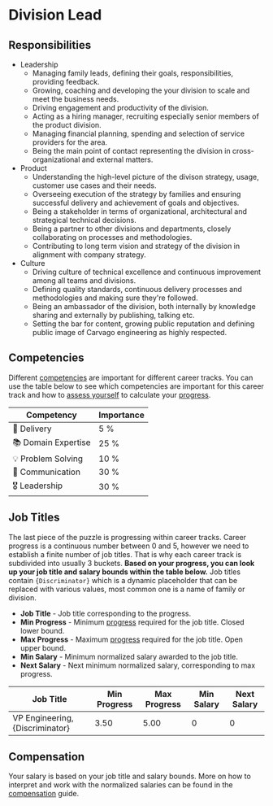 # Division Lead

## Responsibilities

- Leadership
  - Managing family leads, defining their goals, responsibilities, providing feedback.
  - Growing, coaching and developing the your division to scale and meet the business needs.
  - Driving engagement and productivity of the division.
  - Acting as a hiring manager, recruiting especially senior members of the product division.
  - Managing financial planning, spending and selection of service providers for the area.
  - Being the main point of contact representing the division in cross-organizational and external matters.
- Product
  - Understanding the high-level picture of the divison strategy, usage, customer use cases and their needs.
  - Overseeing execution of the strategy by families and ensuring successful delivery and achievement of goals and objectives.
  - Being a stakeholder in terms of organizational, architectural and strategical technical decisions.
  - Being a partner to other divisions and departments, closely collaborating on processes and methodologies.
  - Contributing to long term vision and strategy of the division in alignment with company strategy.
- Culture
  - Driving culture of technical excellence and continuous improvement among all teams and divisions.
  - Defining quality standards, continuous delivery processes and methodologies and making sure they're followed.
  - Being an ambassador of the division, both internally by knowledge sharing and externally by publishing, talking etc.
  - Setting the bar for content, growing public reputation and defining public image of Carvago engineering as highly respected.

## Competencies

Different [competencies](../competencies.md) are important for different career tracks. You can use the table below to see which competencies are important for this career track and how to [assess yourself](../meetings/competency-assessment.md) to calculate your [progress](../progress.md).

| Competency          | Importance |
| ------------------- | ---------- |
| 🚚 Delivery         | 5 %        |
| 📚 Domain Expertise | 25 %       |
| 💡 Problem Solving  | 10 %       |
| 💬 Communication    | 30 %       |
| 🎖️ Leadership       | 30 %       |

## Job Titles

The last piece of the puzzle is progressing within career tracks. Career progress is a continuous number between 0 and 5, however we need to establish a finite number of job titles. That is why each career track is subdivided into usually 3 buckets. **Based on your progress, you can look up your job title and salary bounds within the table below.** Job titles contain `{Discriminator}` which is a dynamic placeholder that can be replaced with various values, most common one is a name of family or division.

- **Job Title** - Job title corresponding to the progress.
- **Min Progress** - Minimum [progress](../progress.md) required for the job title. Closed lower bound.
- **Max Progress** - Maximum [progress](../progress.md) required for the job title. Open upper bound.
- **Min Salary** - Minimum normalized salary awarded to the job title.
- **Next Salary** - Next minimum normalized salary, corresponding to max progress.

| Job Title                       | Min Progress | Max Progress | Min Salary | Next Salary |
| ------------------------------- | ------------ | ------------ | ---------- | ----------- |
| VP Engineering, {Discriminator} | 3.50         | 5.00         | 0          | 0           |

## Compensation

Your salary is based on your job title and salary bounds. More on how to interpret and work with the normalized salaries can be found in the [compensation](../compensation.md) guide.
